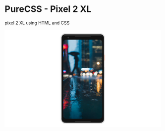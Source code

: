 # PureCSS - Pixel 2 XL
pixel 2 XL using HTML and CSS

<div align="center">
   <img src="screenshot.png" width="800" />
</div
